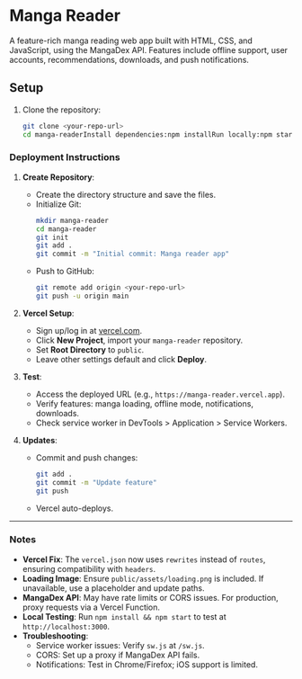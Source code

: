# Manga Reader

A feature-rich manga reading web app built with HTML, CSS, and JavaScript, using the MangaDex API. Features include offline support, user accounts, recommendations, downloads, and push notifications.

## Setup

1. Clone the repository:
   ```bash
   git clone <your-repo-url>
   cd manga-readerInstall dependencies:npm installRun locally:npm startOpen http://localhost:3000 in your browser.DeploymentDeploy to Vercel:Push the repository to GitHub.Connect the repository to Vercel via the dashboard.Deploy with default settings (Vercel auto-detects the static site).FeaturesSocial login (simulated)Manga bookmarks and favoritesChapter downloads as ZIPPush notificationsOffline reading via service workerAdvanced recommendationsResponsive design---

### Deployment Instructions
1. **Create Repository**:
   - Create the directory structure and save the files.
   - Initialize Git:
     ```bash
     mkdir manga-reader
     cd manga-reader
     git init
     git add .
     git commit -m "Initial commit: Manga reader app"
     ```
   - Push to GitHub:
     ```bash
     git remote add origin <your-repo-url>
     git push -u origin main
     ```

2. **Vercel Setup**:
   - Sign up/log in at [vercel.com](https://vercel.com).
   - Click **New Project**, import your `manga-reader` repository.
   - Set **Root Directory** to `public`.
   - Leave other settings default and click **Deploy**.

3. **Test**:
   - Access the deployed URL (e.g., `https://manga-reader.vercel.app`).
   - Verify features: manga loading, offline mode, notifications, downloads.
   - Check service worker in DevTools > Application > Service Workers.

4. **Updates**:
   - Commit and push changes:
     ```bash
     git add .
     git commit -m "Update feature"
     git push
     ```
   - Vercel auto-deploys.

---

### Notes
- **Vercel Fix**: The `vercel.json` now uses `rewrites` instead of `routes`, ensuring compatibility with `headers`.
- **Loading Image**: Ensure `public/assets/loading.png` is included. If unavailable, use a placeholder and update paths.
- **MangaDex API**: May have rate limits or CORS issues. For production, proxy requests via a Vercel Function.
- **Local Testing**: Run `npm install && npm start` to test at `http://localhost:3000`.
- **Troubleshooting**:
  - Service worker issues: Verify `sw.js` at `/sw.js`.
  - CORS: Set up a proxy if MangaDex API fails.
  - Notifications: Test in Chrome/Firefox; iOS support is limited.